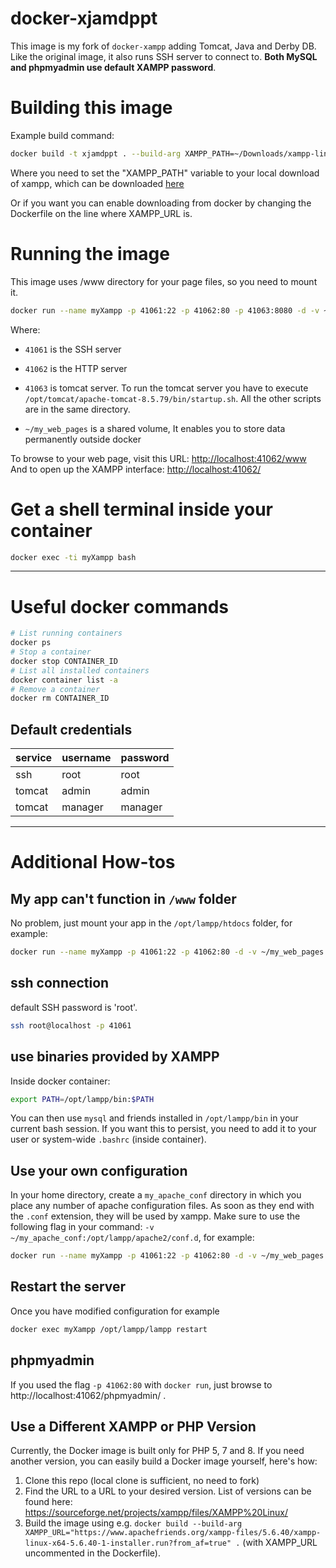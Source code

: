 
# docker-xjamdppt


This image is my fork of `docker-xampp` adding Tomcat, Java and Derby DB. Like the original image, it also runs SSH server to connect to. __Both MySQL and phpmyadmin use default XAMPP password__.


# Building this image

Example build command:
```bash 
docker build -t xjamdppt . --build-arg XAMPP_PATH=~/Downloads/xampp-linux-*-installer.run
```
Where you need to set the "XAMPP_PATH" variable to your local download of xampp, which can be downloaded [here](https://www.apachefriends.org/it/download.html)

Or if you want you can enable downloading from docker by changing the Dockerfile on the line where XAMPP_URL is.

# Running the image

This image uses /www directory for your page files, so you need to mount it.

```bash
docker run --name myXampp -p 41061:22 -p 41062:80 -p 41063:8080 -d -v ~/my_web_pages:/www xjamppt
```

Where:

- `41061` is the SSH server 

- `41062` is the HTTP server

- `41063` is tomcat server. To run the tomcat server you have to execute `/opt/tomcat/apache-tomcat-8.5.79/bin/startup.sh`. All the other scripts are in the same directory.

- `~/my_web_pages` is a shared volume, It enables you to store data permanently outside docker

To browse to your web page, visit this URL: [http://localhost:41062/www](http://localhost:41062/www)
And to open up the XAMPP interface: [http://localhost:41062/](http://localhost:41062/)

# Get a shell terminal inside your container

```bash
docker exec -ti myXampp bash
```

---

# Useful docker commands

```bash 
# List running containers
docker ps
# Stop a container 
docker stop CONTAINER_ID
# List all installed containers
docker container list -a 
# Remove a container 
docker rm CONTAINER_ID
```

## Default credentials

service | username | password
------- | -------- | ---------
ssh     | root     | root
tomcat  | admin    | admin
tomcat  | manager  | manager

---

# Additional How-tos

## My app can't function in `/www` folder

No problem, just mount your app in the `/opt/lampp/htdocs` folder, for example:

```bash
docker run --name myXampp -p 41061:22 -p 41062:80 -d -v ~/my_web_pages:/opt/lampp/htdocs xjamppt
```

## ssh connection

default SSH password is 'root'.

```bash
ssh root@localhost -p 41061
```

## use binaries provided by XAMPP

Inside docker container:
```bash
export PATH=/opt/lampp/bin:$PATH
```
You can then use `mysql` and friends installed in `/opt/lampp/bin` in your current bash session. If you want this to persist, you need to add it to your user or system-wide `.bashrc` (inside container).

## Use your own configuration

In your home directory, create a `my_apache_conf` directory in which you place any number of apache configuration files. As soon as they end with the `.conf` extension, they will be used by xampp. Make sure to use the following flag in your command: `-v ~/my_apache_conf:/opt/lampp/apache2/conf.d`, for example:

```bash
docker run --name myXampp -p 41061:22 -p 41062:80 -d -v ~/my_web_pages:/www  -v ~/my_apache_conf:/opt/lampp/apache2/conf.d xjamppt
```

## Restart the server

Once you have modified configuration for example
```bash
docker exec myXampp /opt/lampp/lampp restart
```

## phpmyadmin

If you used the flag `-p 41062:80` with `docker run`, just browse to http://localhost:41062/phpmyadmin/ .

## Use a Different XAMPP or PHP Version

Currently, the Docker image is built only for PHP 5, 7 and 8.
If you need another version, you can easily build a Docker image yourself, here's how:

1. Clone this repo (local clone is sufficient, no need to fork)
2. Find the URL to a URL to your desired version. List of versions can be found here: https://sourceforge.net/projects/xampp/files/XAMPP%20Linux/
3. Build the image using e.g. `docker build --build-arg XAMPP_URL="https://www.apachefriends.org/xampp-files/5.6.40/xampp-linux-x64-5.6.40-1-installer.run?from_af=true" .` (with XAMPP_URL uncommented in the Dockerfile).

